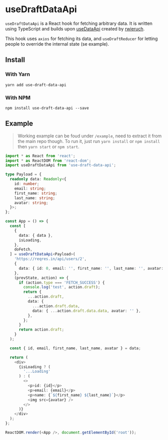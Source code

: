 # useDraftDataApi

`useDraftDataApi` is a React hook for fetching arbitrary data. It is written using TypeScript and builds upon [useDataApi](https://www.npmjs.com/package/use-data-api) created by [rwieruch](https://www.npmjs.com/~rwieruch).

This hook uses `axios` for fetching its data, and `useDraftReducer` for letting people to override the internal state (se example).

## Install

### With Yarn

```
yarn add use-draft-data-api
```

### With NPM

```
npm install use-draft-data-api --save
```

## Example

> Working example can be foud under `/example`, need to extract it from the main repo though. To run it, just run `yarn install` or `npm install` then `yarn start` or `npm start`.

```ts
import * as React from 'react';
import * as ReactDOM from 'react-dom';
import useDraftDataApi from 'use-draft-data-api';

type Payload = {
  readonly data: Readonly<{
    id: number;
    email: string;
    first_name: string;
    last_name: string;
    avatar: string;
  }>;
};

const App = () => {
  const [
    {
      data: { data },
      isLoading,
    },
    doFetch,
  ] = useDraftDataApi<Payload>(
    'https://reqres.in/api/users/2',
    {
      data: { id: 0, email: '', first_name: '', last_name: '', avatar: '' },
    },
    (prevState, action) => {
      if (action.type === 'FETCH_SUCCESS') {
        console.log('test', action.draft);
        return {
          ...action.draft,
          data: {
            ...action.draft.data,
            data: { ...action.draft.data.data, avatar: '' },
          },
        };
      }
      return action.draft;
    }
  );

  const { id, email, first_name, last_name, avatar } = data;

  return (
    <div>
      {isLoading ? (
        '...Loading'
      ) : (
        <>
          <p>id: {id}</p>
          <p>email: {email}</p>
          <p>name: {`${first_name} ${last_name}`}</p>
          <img src={avatar} />
        </>
      )}
    </div>
  );
};

ReactDOM.render(<App />, document.getElementById('root'));
```
